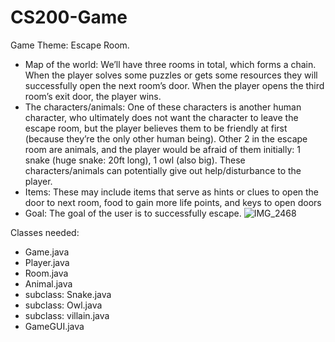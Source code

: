 # CS200-Game
Game Theme: Escape Room.

- Map of the world: We’ll have three rooms in total, which forms a chain. When the player solves some puzzles or gets some resources they will successfully open the next room’s door. When the player opens the third room’s exit door, the player wins. 
- The characters/animals: One of these characters is another human character, who ultimately does not want the character to leave the escape room, but the player believes them to be friendly at first (because they’re the only other human being). Other 2 in the escape room are animals, and the player would be afraid of them initially: 1 snake (huge snake: 20ft long), 1 owl (also big). These characters/animals can potentially give out help/disturbance to the player.
- Items: These may include items that serve as hints or clues to open the door to next room, food to gain more life points, and keys to open doors
- Goal: The goal of the user is to successfully escape.
![IMG_2468](https://github.com/user-attachments/assets/bbe89a04-56db-4298-b069-da1287761399)

Classes needed:
- Game.java 
- Player.java 
- Room.java 
- Animal.java
- subclass: Snake.java
- subclass: Owl.java
- subclass: villain.java
- GameGUI.java
